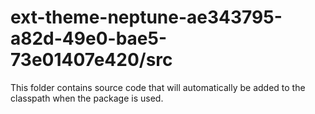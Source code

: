 # ext-theme-neptune-ae343795-a82d-49e0-bae5-73e01407e420/src

This folder contains source code that will automatically be added to the classpath when
the package is used.
